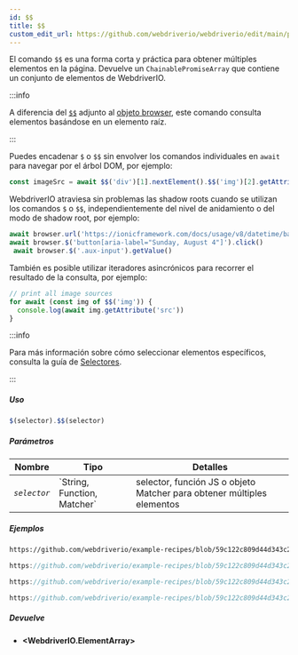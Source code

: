 ```yaml
---
id: $$
title: $$
custom_edit_url: https://github.com/webdriverio/webdriverio/edit/main/packages/webdriverio/src/commands/element/$$.ts
---
```


El comando `$$` es una forma corta y práctica para obtener múltiples elementos en la página.
Devuelve un `ChainablePromiseArray` que contiene un conjunto de elementos de WebdriverIO.

:::info

A diferencia del [`$$`](/docs/api/browser/$$) adjunto al [objeto browser](/docs/api/browser),
este comando consulta elementos basándose en un elemento raíz.

:::

Puedes encadenar `$` o `$$` sin envolver los comandos individuales en `await` para
navegar por el árbol DOM, por ejemplo:

```js
const imageSrc = await $$('div')[1].nextElement().$$('img')[2].getAttribute('src')
```

WebdriverIO atraviesa sin problemas las shadow roots cuando se utilizan los comandos `$` o `$$`, independientemente del nivel de anidamiento o
del modo de shadow root, por ejemplo:

```js
await browser.url('https://ionicframework.com/docs/usage/v8/datetime/basic/demo.html?ionic:mode=md')
await browser.$('button[aria-label="Sunday, August 4"]').click()
 await browser.$('.aux-input').getValue()
```

También es posible utilizar iteradores asincrónicos para recorrer el resultado de la consulta, por ejemplo:

```js
// print all image sources
for await (const img of $$('img')) {
  console.log(await img.getAttribute('src'))
}
```

:::info

Para más información sobre cómo seleccionar elementos específicos, consulta la guía de [Selectores](/docs/selectors).

:::

##### Uso

```js
$(selector).$$(selector)
```

##### Parámetros

<table>
  <thead>
    <tr>
      <th>Nombre</th><th>Tipo</th><th>Detalles</th>
    </tr>
  </thead>
  <tbody>
    <tr>
      <td><code><var>selector</var></code></td>
      <td>`String, Function, Matcher`</td>
      <td>selector, función JS o objeto Matcher para obtener múltiples elementos</td>
    </tr>
  </tbody>
</table>

##### Ejemplos

```html reference title="example.html" useHTTPS
https://github.com/webdriverio/example-recipes/blob/59c122c809d44d343c231bde2af7e8456c8f086c/queryElements/example.html
```

```js reference title="multipleElements.js" useHTTPS
https://github.com/webdriverio/example-recipes/blob/59c122c809d44d343c231bde2af7e8456c8f086c/queryElements/multipleElements.js#L6-L7
```

```js reference title="multipleElements.js" useHTTPS
https://github.com/webdriverio/example-recipes/blob/59c122c809d44d343c231bde2af7e8456c8f086c/queryElements/multipleElements.js#L15-L24
```

```js reference title="multipleElements.js" useHTTPS
https://github.com/webdriverio/example-recipes/blob/59c122c809d44d343c231bde2af7e8456c8f086c/queryElements/multipleElements.js#L32-L39
```

##### Devuelve

- **&lt;WebdriverIO.ElementArray&gt;**